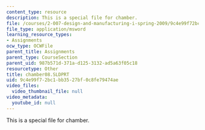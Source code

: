 ```yaml
---
content_type: resource
description: This is a special file for chamber.
file: /courses/2-007-design-and-manufacturing-i-spring-2009/9c4e99f72bc1bb3527bf0c8fe79474ae_chamber08.SLDPRT
file_type: application/msword
learning_resource_types:
- Assignments
ocw_type: OCWFile
parent_title: Assignments
parent_type: CourseSection
parent_uid: 987b571d-371a-d125-3132-ad5a63f05c18
resourcetype: Other
title: chamber08.SLDPRT
uid: 9c4e99f7-2bc1-bb35-27bf-0c8fe79474ae
video_files:
  video_thumbnail_file: null
video_metadata:
  youtube_id: null
---
```

This is a special file for chamber.

